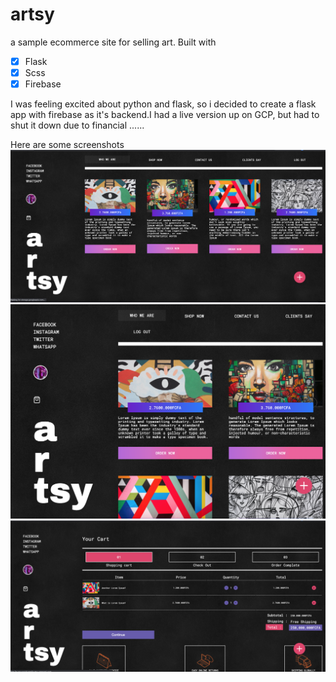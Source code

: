 # artsy
 a sample ecommerce site for selling art.
Built with
- [x] Flask
- [x] Scss
- [x] Firebase

I was feeling excited about python and flask, so i decided to create a flask app with firebase as it's backend.I had a live version up on GCP,
but had to shut it down due to financial ......

Here are some screenshots
![alt text](https://raw.githubusercontent.com/trey-rosius/artsy/master/static/img/b.png)
![alt text](https://raw.githubusercontent.com/trey-rosius/artsy/master/static/img/c.png)
![alt text](https://raw.githubusercontent.com/trey-rosius/artsy/master/static/img/a.png)


